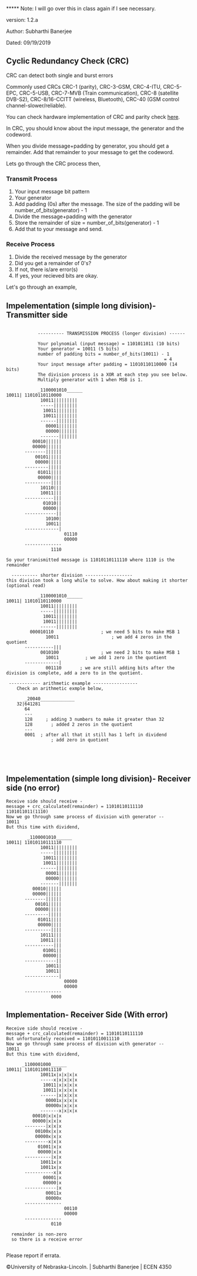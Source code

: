 ***** Note: I will go over this in class again if I see necessary.

version: 1.2.a

Author: Subharthi Banerjee

Dated: 09/19/2019

## Cyclic Redundancy Check (CRC)

CRC can detect both single and burst errors

Commonly used CRCs CRC-1 (parity), CRC-3-GSM, CRC-4-ITU, CRC-5-EPC, CRC-5-USB, CRC-7-MVB (Train communication), CRC-8 (satellite DVB-S2), CRC-8/16-CCITT (wireless, Bluetooth), CRC-40 (GSM control channel-slower/reliable).



You can check hardware implementation of CRC and parity check [here](https://www.youtube.com/watch?v=sNkERQlK8j8&t=731s). 



In CRC, you should know about the input message, the generator and the codeword.

When you divide message+padding by generator, you should get a remainder. Add that remainder to your message to get the codeword.

Lets go through the CRC process then,

### Transmit Process 

1. Your input message bit pattern 
2. Your generator 
3. Add padding (0s) after the message. The size of the padding will be number_of_bits(generator) - 1
4. Divide the message+padding with the generator 
5. Store the remainder of size = number_of_bits(generator) - 1
6. Add that to your message and send.

### Receive Process

1. Divide the received message by the generator
2. Did you get a remainder of 0's?
3. If not, there is/are error(s)
4. If yes, your recieved bits are okay.



Let's go through an example,



## Impelementation (simple long division)- Transmitter side

```
			
			---------- TRANSMISSION PROCESS (longer division) ------
			
			Your polynomial (input message) = 1101011011 (10 bits)
			Your generator = 10011 (5 bits)
			number of padding bits = number_of_bits(10011) - 1
															= 4
			Your input message after padding = 11010110110000 (14 bits)
			The division process is a XOR at each step you see below.
			Multiply generator with 1 when MSB is 1.
			
			_1100001010______
10011| 11010110110000
			 10011|||||||||
			 -----|||||||||
			  10011||||||||
			  10011||||||||
			 ------||||||||
			   00001|||||||
			   00000|||||||
			 -------|||||||
          00010||||||
          00000||||||
       --------||||||
           00101|||||
           00000|||||
       ---------|||||
            01011||||
            00000||||
       ----------||||
             10110|||
             10011|||
       -----------|||
              01010||
              00000||
       ------------||
               10100|
               10011|
       -------------|
       				  01110
       				  00000
       --------------
                 1110
                
So your tranismitted message is 11010110111110 where 1110 is the remainder 
                
  ---------- shorter division ------------------             
this division took a long while to solve. How about making it shorter (optional read)

			_1100001010______
10011| 11010110110000
			 10011|||||||||
			 -----|||||||||
			  10011||||||||
			  10011||||||||
			 ------||||||||
         000010110					; we need 5 bits to make MSB 1 
         	   10011					; we add 4 zeros in the quotient
       -----------|||
             0010100				; we need 2 bits to make MSB 1
               10011	      ; we add 1 zero in the quotient
       -------------|
               001110       ; we are still adding bits after the division is complete, add a zero to in the quotient.
               
 ------------ arithmetic example -----------------              
    Check an arithmetic exmple below,
    
       _20040_____________
    32|641281
       64
       ---
       128     ; adding 3 numbers to make it greater than 32
       128		 ; added 2 zeros in the quotient
       ---
       0001  ; after all that it still has 1 left in dividend
       			 ; add zero in quotient
        
             
          
			 
```

## Impelementation (simple long division)- Receiver side (no error)



```
Receive side should receive - 
message + crc_calculated(remainder) = 11010110111110
1101011011(1110)
Now we go through same process of division with generator --
10011
But this time with dividend,

	    _1100001010______
10011| 11010110111110
			 10011|||||||||
			 -----|||||||||
			  10011||||||||
			  10011||||||||
			 ------||||||||
			   00001|||||||
			   00000|||||||
			 -------|||||||
          00010||||||
          00000||||||
       --------||||||
           00101|||||
           00000|||||
       ---------|||||
            01011||||
            00000||||
       ----------||||
             10111|||
             10011|||
       -----------|||
              01001||
              00000||
       ------------||
               10011|
               10011|
       -------------|
       				  00000
       				  00000
       --------------
                 0000

```

## Implementation- Receiver Side (With error)

```
Receive side should receive - 
message + crc_calculated(remainder) = 11010110111110
But unfortunately received = 11010110011110
Now we go through same process of division with generator --
10011
But this time with dividend,  
      
      _1100001000______
10011| 11010110011110
			 10011x|x|x|x|x
			 -----x|x|x|x|x
			  10011|x|x|x|x
			  10011|x|x|x|x
			 ------|x|x|x|x
			   00001x|x|x|x
			   00000x|x|x|x
			 -------x|x|x|x
          00010|x|x|x
          00000|x|x|x
       --------|x|x|x
           00100x|x|x
           00000x|x|x
       ---------x|x|x
            01001|x|x
            00000|x|x
       ----------|x|x
             10011x|x
             10011x|x
       -----------x|x
              00001|x
              00000|x
       ------------|x
               00011x
               00000x
       --------------
       				  00110
       				  00000
       --------------
                 0110
                 
  remainder is non-zero 
  so there is a receive error
       				  
```

Please report if errata. 



:copyright:University of Nebraska-Lincoln.   | Subharthi Banerjee | ECEN 4350



